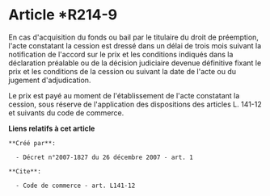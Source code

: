 # Article *R214-9

En cas d'acquisition du fonds ou bail par le titulaire du droit de préemption, l'acte constatant la cession est dressé dans
un délai de trois mois suivant la notification de l'accord sur le prix et les conditions indiqués dans la déclaration
préalable ou de la décision judiciaire devenue définitive fixant le prix et les conditions de la cession ou suivant la date
de l'acte ou du jugement d'adjudication. 

Le prix est payé au moment de l'établissement de l'acte constatant la cession, sous réserve de l'application des dispositions
des articles L. 141-12 et suivants du code de commerce.

**Liens relatifs à cet article**

	**Créé par**:

	  - Décret n°2007-1827 du 26 décembre 2007 - art. 1

	**Cite**:

	  - Code de commerce - art. L141-12
